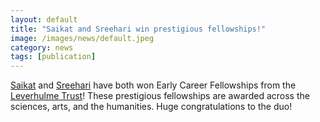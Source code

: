 ```yaml
---
layout: default
title: "Saikat and Sreehari win prestigious fellowships!"
image: /images/news/default.jpeg
category: news
tags: [publication]
---
```

[Saikat] and [Sreehari] have both won Early Career Fellowships from the [Leverhulme Trust]! These prestigious fellowships are awarded across the sciences, arts, and the humanities. Huge congratulations to the duo!

[Saikat]: /team/datta-saikat
[Sreehari]: /team/pd-sreehari
[Leverhulme Trust]: https://www.leverhulme.ac.uk/early-career-fellowships
